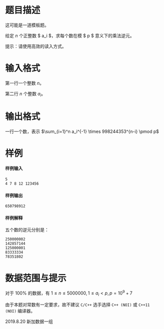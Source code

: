 
# 题目描述

这可能是一道模板题。

给定 $n$ 个正整数 $ a_i $，求每个数在模 $ p $ 意义下的乘法逆元。

提示：请使用高效的读入方式。

# 输入格式

第一行一个整数 $n$。

第二行 $n$ 个整数 $a_i$。

# 输出格式

一行一个数，表示 $\sum_{i=1}^n a_i^{-1} \times 998244353^{n-i} \pmod p$ 

# 样例

#### 样例输入

```plain
5
4 7 8 12 123456
```

#### 样例输出

```plain
650798912
```

#### 样例解释

五个数的逆元分别是：  
```plain
250000002
142857144
125000001
83333334
78351802
```

# 数据范围与提示

对于 $100\%$ 的数据，有 $1 \le n \le 5000000 , 1 \le a_i < p , p=10^9+7$

由于本题对常数有一定要求，故不建议 `C/C++` 选手选择 `C++ (NOI)` 或 `C++11 (NOI)` 编译器。

2019.8.20 新加数据一组

